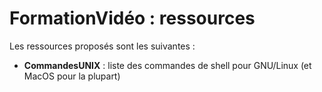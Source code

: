 # FormationVidéo : ressources

Les ressources proposés sont les suivantes :

+ **CommandesUNIX** : liste des commandes de shell pour GNU/Linux (et MacOS pour la plupart)
